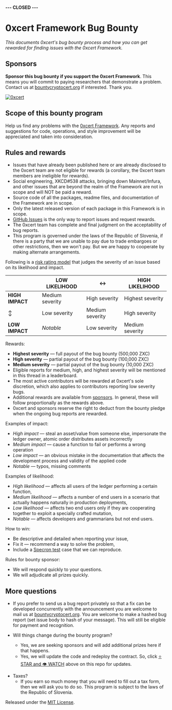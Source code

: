 **--- CLOSED ---**

# 0xcert Framework Bug Bounty

_This documents 0xcert's bug bounty process and how you can get rewarded for finding issues with the 0xcert Framework._

## Sponsors

**Sponsor this bug bounty if you support the 0xcert Framework**. This means you will commit to paying researchers that demonstrate a problem. Contact us at [bountycryptocert.org](mailto:bountycryptocert.org) if interested. Thank you.

[![0xcert](https://img.shields.io/badge/0xcert-10.000.000%20ZXC-red.svg)](https://0xcert.org)

## Scope of this bounty program

Help us find any problems with the [0xcert Framework](https://docs.0xcert.org). Any reports and suggestions for code, operations, and style improvement will be appreciated and taken into consideration.

## Rules and rewards

- Issues that have already been published here or are already disclosed to the 0xcert team are not eligible for rewards (a corollary, the 0xcert team members are ineligible for rewards).
- Social engineering, XKCD#538 attacks, bringing down Mainnet/Infura, and other issues that are beyond the realm of the Framework are not in scope and will NOT be paid a reward.
- Source code of all the packages, readme files, and documentation of the Framework are in scope.
- Only the latest released version of each package in this Framework is in scope.
- [GitHub Issues](https://github.com/0xcert/framework/issues) is the only way to report issues and request rewards.
- The 0xcert team has complete and final judgment on the acceptability of bug reports.
- This program is governed under the laws of the Republic of Slovenia, if there is a party that we are unable to pay due to trade embargoes or other restrictions, then we won't pay. But we are happy to cooperate by making alternate arrangements.

Following is a [risk rating model](https://www.owasp.org/index.php/OWASP_Risk_Rating_Methodology) that judges the severity of an issue based on its likelihood and impact.

|                 | LOW LIKELIHOOD  | :left_right_arrow: | HIGH LIKELIHOOD  |
| --------------- | --------------- | ------------------ | ---------------- |
| **HIGH IMPACT** | Medium severity | High severity      | Highest severity |
| :arrow_up_down: | Low severity    | Medium severity    | High severity    |
| **LOW IMPACT**  | _Notable_       | Low severity       | Medium severity  |

Rewards:

- **Highest severity** — full payout of the bug bounty (500,000 ZXC)
- **High severity** — partial payout of the bug bounty (100,000 ZXC)
- **Medium severity** — partial payout of the bug bounty (10,000 ZXC)
- Eligible reports for medium, high, and highest severity will be mentioned in this thread in a leaderboard.
- The most active contributors will be rewarded at 0xcert's sole discretion, which also applies to contributors reporting low severity bugs.
- Additional rewards are available from [sponsors](#sponsors). In general, these will follow proportionally as the rewards above.
- 0xcert and sponsors reserve the right to deduct from the bounty pledge when the ongoing bug reports are rewarded.

Examples of impact:

- _High impact_ — steal an asset/value from someone else, impersonate the ledger owner, atomic order distributes assets incorrectly
- _Medium impact_ — cause a function to fail or performs a wrong operation
- _Low impact_ — an obvious mistake in the documentation that affects the development process and validity of the applied code
- _Notable_ — typos, missing comments

Examples of likelihood:

- _High likelihood_ — affects all users of the ledger performing a certain function,
- _Medium likelihood_ — affects a number of end users in a scenario that actually happens naturally in production deployments,
- _Low likelihood_ — affects two end users only if they are cooperating together to exploit a specially crafted mutation,
- _Notable_ — affects developers and grammarians but not end users.

How to win:

- Be descriptive and detailed when reporting your issue,
- Fix it — recommend a way to solve the problem,
- Include a [Specron test](https://specron.github.io/framework/) case that we can reproduce.

Rules for bounty sponsor:

- We will respond quickly to your questions.
- We will adjudicate all prizes quickly.

## More questions

- If you prefer to send us a bug report privately so that a fix can be developed concurrently with the announcement you are welcome to mail us at [bountycryptocert.org](mailto:bountycryptocert.org). You are welcome to make a hashed bug report (set issue body to hash of your message). This will still be eligible for payment and recognition.

- Will things change during the bounty program?
  - Yes, we are seeking sponsors and will add additional prizes here if that happens.
  - Yes, we will update the code and redeploy the contract. So, click [:star: STAR and :eye: WATCH](https://github.com/0xcert/framework/) above on this repo for updates.

* Taxes?
  - If you earn so much money that you will need to fill out a tax form, then we will ask you to do so. This program is subject to the laws of the Republic of Slovenia.

Released under the [MIT License](LICENSE).
